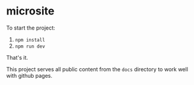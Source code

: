 # microsite

To start the project: 

1. `npm install`
2. `npm run dev`

That's it. 

This project serves all public content from the `docs` directory to work well with github pages. 
